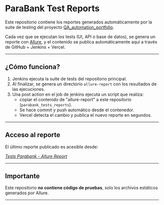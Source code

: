 # ParaBank Test Reports

Este repositorio contiene los reportes generados automáticamente por la suite de testing del proyecto [QA_automation_portfolio](https://github.com/darmel/QA_automation_portfolio).

Cada vez que se ejecutan los tests (UI, API o base de datos), se genera un reporte con [Allure](https://docs.qameta.io/allure/), y el contenido se publica automáticamente aquí a través de GitHub + Jenkins + Vercel.

---

## ¿Cómo funciona?

1. Jenkins ejecuta la suite de tests del repositorio principal.
2. Al finalizar, se genera un directorio `allure-report` con los resultados de las ejecuciones.
3. Una post action en el job de jenkins ejecuta un script que realiza:
   - copiar el contenido de "allure-report" a este repositorio (`parabank_tests_reports`).
   - Se hace commit y push automático desde el contenedor.
   - Vercel detecta el cambio y publica el nuevo reporte en segundos.

---

## Acceso al reporte

El último reporte publicado es acesible desde: 

*[Tests Parabank - Allure Report](https://parabank-tests-reports.vercel.app/#)*

---

## Importante

Este repositorio **no contiene código de pruebas**, solo los archivos estáticos generados por Allure. 

---
